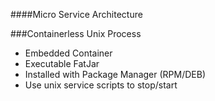 ####Micro Service Architecture

###Containerless Unix Process

* Embedded Container
* Executable FatJar
* Installed with Package Manager (RPM/DEB)
* Use unix service scripts to stop/start
